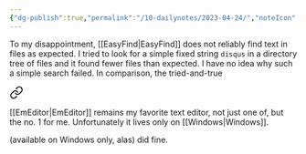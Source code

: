 ```yaml
---
{"dg-publish":true,"permalink":"/10-dailynotes/2023-04-24/","noteIcon":"2","created":"","updated":""}
---
```


To my disappointment, [[EasyFind\|EasyFind]] does not reliably find text in files as expected. I tried to look for a simple fixed string `disqus` in a directory tree of files and it found fewer files than expected. I have no idea why such a simple search failed. In comparison, the tried-and-true 
<div class="transclusion internal-embed is-loaded"><a class="markdown-embed-link" href="/text-editors/#ec97ff" aria-label="Open link"><svg xmlns="http://www.w3.org/2000/svg" width="24" height="24" viewBox="0 0 24 24" fill="none" stroke="currentColor" stroke-width="2" stroke-linecap="round" stroke-linejoin="round" class="svg-icon lucide-link"><path d="M10 13a5 5 0 0 0 7.54.54l3-3a5 5 0 0 0-7.07-7.07l-1.72 1.71"></path><path d="M14 11a5 5 0 0 0-7.54-.54l-3 3a5 5 0 0 0 7.07 7.07l1.71-1.71"></path></svg></a><div class="markdown-embed">



[[EmEditor\|EmEditor]] remains my favorite text editor, not just one of, but the no. 1 for me. Unfortunately it lives only on [[Windows\|Windows]].  

</div></div>
 (available on Windows only, alas) did fine.